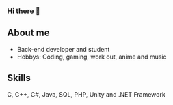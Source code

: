 ### Hi there 👋


## About me

- Back-end developer and student
- Hobbys: Coding, gaming, work out, anime and music

## Skills
<link rel="stylesheet" href="https://cdn.jsdelivr.net/gh/devicons/devicon@v2.15.1/devicon.min.css"> 
            <i class="devicon-cplusplus-line-wordmark colored"></i>

C, C++, C#, Java, SQL, PHP, Unity and .NET Framework
